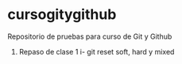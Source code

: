 # cursogitygithub
Repositorio de pruebas para curso de Git y Github

1) Repaso de clase 1
  i- git reset soft, hard y mixed
